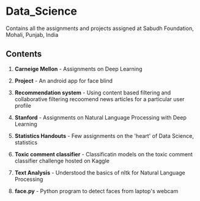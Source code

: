 # Data_Science
Contains all the assignments and projects assigned at Sabudh Foundation, Mohali, Punjab, India

## Contents

1. **Carneige Mellon** - Assignments on Deep Learning

2. **Project** - An android app for face blind

3. **Recommendation system** - Using content based filtering and collaborative filtering recoomend news articles for a particular user profile

4. **Stanford** - Assignments on Natural Language Processing with Deep Learning

5. **Statistics Handouts** - Few assignments on the 'heart' of Data Science, statistics

6. **Toxic comment classifier** - Classificatin models on the toxic comment classifier challenge hosted on Kaggle

7. **Text Analysis** - Understood the basics of nltk for Natural Language Processing

8. **face.py** - Python program to detect faces from laptop's webcam
